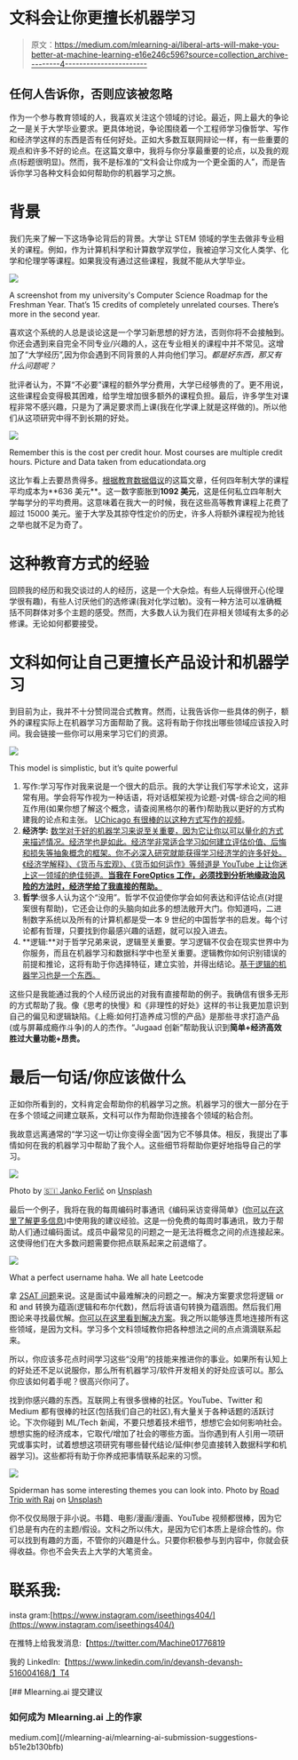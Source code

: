 # 文科会让你更擅长机器学习

> 原文：<https://medium.com/mlearning-ai/liberal-arts-will-make-you-better-at-machine-learning-e16e246c596?source=collection_archive---------4----------------------->

## 任何人告诉你，否则应该被忽略

作为一个参与教育领域的人，我喜欢关注这个领域的讨论。最近，网上最大的争论之一是关于大学毕业要求。更具体地说，争论围绕着一个工程师学习像哲学、写作和经济学这样的东西是否有任何好处。正如大多数互联网辩论一样，有一些重要的观点和许多不好的论点。在这篇文章中，我将与你分享最重要的论点，以及我的观点(标题很明显)。然而，我不是标准的“文科会让你成为一个更全面的人”，而是告诉你学习各种文科会如何帮助你的机器学习之旅。

# 背景

我们先来了解一下这场争论背后的背景。大学让 STEM 领域的学生去做非专业相关的课程。例如，作为计算机科学和计算数学双学位，我被迫学习文化人类学、化学和伦理学等课程。如果我没有通过这些课程，我就不能从大学毕业。

![](img/22117effe944bde25585a63963f9afef.png)

A screenshot from my university's Computer Science Roadmap for the Freshman Year. That’s 15 credits of completely unrelated courses. There’s more in the second year.

喜欢这个系统的人总是谈论这是一个学习新思想的好方法，否则你将不会接触到。你还会遇到来自完全不同专业/兴趣的人，这在专业相关的课程中并不常见。这增加了“大学经历”,因为你会遇到不同背景的人并向他们学习。*都是好东西，那又有什么问题呢？*

批评者认为，不算“不必要”课程的额外学分费用，大学已经够贵的了。更不用说，这些课程会变得极其困难，给学生增加很多额外的课程负担。最后，许多学生对课程非常不感兴趣，只是为了满足要求而上课(我在化学课上就是这样做的)。所以他们从这项研究中得不到长期的好处。

![](img/98a6f415110ad3459ac1d85ac9137478.png)

Remember this is the cost per credit hour. Most courses are multiple credit hours. Picture and Data taken from educationdata.org

这比乍看上去要昂贵得多。[根据教育数据倡议](https://educationdata.org/cost-of-a-college-class-or-credit-hour#:~:text=College%20Cost%20Per%20Credit%20Hour&text=The%20average%20cost%20per%20credit,cost%20per%20course%20is%20%243%2C242.)的这篇文章，任何四年制大学的课程平均成本为**636 美元**。这一数字膨胀到**1092 美元**，这是任何私立四年制大学每学分的平均费用。这意味着在我大一的时候，我在这些高等教育课程上花费了超过 15000 美元。鉴于大学及其掠夺性定价的历史，许多人将额外课程视为抢钱之举也就不足为奇了。

# 这种教育方式的经验

回顾我的经历和我交谈过的人的经历，这是一个大杂烩。有些人玩得很开心(伦理学很有趣)，有些人讨厌他们的选修课(我对化学过敏)。没有一种方法可以准确概括不同群体对多个主题的感受。然而，大多数人认为我们在非相关领域有太多的必修课。无论如何都要接受。

# 文科如何让自己更擅长产品设计和机器学习

到目前为止，我并不十分赞同混合式教育。然而，让我告诉你一些具体的例子，额外的课程实际上在机器学习方面帮助了我。这将有助于你找出哪些领域应该投入时间。我会链接一些你可以用来学习它们的资源。

![](img/7710fd37619e50c4d7a644069edf572d.png)

This model is simplistic, but it’s quite powerful

1.  写作:学习写作对我来说是一个很大的启示。我的大学让我们写学术论文，这非常有用。学会将写作视为一种话语，将对话框架视为论题-对偶-综合之间的相互作用(如果你想了解这个概念，请查阅黑格尔的著作)帮助我以更好的方式构建我的论点和主张。 [UChicago 有很棒的以这种方式写作的视频](https://www.youtube.com/watch?v=vtIzMaLkCaM&ab_channel=UChicagoSocialSciences)。
2.  **经济学:** [数学对于好的机器学习来说至关重要，因为它让你以可以量化的方式来描述情况。经济学也是如此。经济学非常适合学习如何建立评估价值、后悔和损失等抽象概念的框架。你不必深入研究就能获得学习经济学的许多好处。《经济学解释》、《货币与宏观》、《货币如何运作》等频道是 YouTube 上让你迷上这一领域的绝佳频道。**当我在 ForeOptics 工作，必须找到分析地缘政治风险的方法时，经济学给了我直接的帮助。**](https://youtu.be/b8WjF-6Bhqc)
3.  **哲学**:很多人认为这个“没用”。哲学不仅迫使你学会如何表达和评估论点(对提案很有帮助)，它还会让你的头脑向如此多的想法敞开大门。你知道吗，二进制数字系统以及所有的计算机都是受一本 9 世纪的中国哲学书的启发。每个讨论都有哲理，只要找到你最感兴趣的话题，就可以投入进去。
4.  **逻辑:**对于哲学兄弟来说，逻辑至关重要。学习逻辑不仅会在现实世界中为你服务，而且在机器学习和数据科学中也至关重要。逻辑教你如何识别错误的前提和推论，这将有助于你选择特征，建立实验，并得出结论。[基于逻辑的机器学习也是一个东西。](http://www.doc.ic.ac.uk/~shm/Papers/lbml.pdf)

这些只是我能通过我的个人经历说出的对我有直接帮助的例子。我确信有很多无形的方式帮助了我。像《思考的快慢》和《非理性的好处》这样的书让我更加意识到自己的偏见和逻辑缺陷。《上瘾:如何打造养成习惯的产品》是那些寻求打造产品(或与屏幕成瘾作斗争)的人的杰作。“Jugaad 创新”帮助我认识到**简单+经济高效胜过大量功能+昂贵。**

# 最后一句话/你应该做什么

正如你所看到的，文科肯定会帮助你的机器学习之旅。机器学习的很大一部分在于在多个领域之间建立联系，文科可以作为帮助你连接各个领域的粘合剂。

我故意远离通常的“学习这一切让你变得全面”因为它不够具体。相反，我提出了事情如何在我的机器学习中帮助了我个人。这些细节将帮助你更好地指导自己的学习。

![](img/8b245d34331212f8073bea76aada1e83.png)

Photo by [🇸🇮 Janko Ferlič](https://unsplash.com/@itfeelslikefilm?utm_source=medium&utm_medium=referral) on [Unsplash](https://unsplash.com?utm_source=medium&utm_medium=referral)

最后一个例子，我将在我的每周编码时事通讯《编码采访变得简单》([你可以在这里了解更多信息](https://codinginterviewsmadesimple.substack.com/about))中使用我的建议经验。这是一份免费的每周时事通讯，致力于帮助人们通过编码面试。成员中最常见的问题之一是无法将概念之间的点连接起来。这使得他们在大多数问题需要你把点联系起来之前退缩了。

![](img/32c747f6081b35d52281293140c75ab3.png)

What a perfect username haha. We all hate Leetcode

拿 [2SAT 问题](https://codinginterviewsmadesimple.substack.com/p/solutionproblem-25-boolean-satisfiabilitydropbox?r=4tnbw&utm_campaign=post&utm_medium=web)来说。这是面试中最难解决的问题之一。解决方案要求您将逻辑 or 和 and 转换为蕴涵(逻辑和布尔代数)，然后将该语句转换为蕴涵图。然后我们用图论来寻找最优解。[你可以在这里看到解决方案](https://codinginterviewsmadesimple.substack.com/p/solutionproblem-25-boolean-satisfiabilitydropbox?r=4tnbw&utm_campaign=post&utm_medium=web)。我之所以能够连贯地连接所有这些领域，是因为文科。学习多个文科领域教你把各种想法之间的点点滴滴联系起来。

所以，你应该多花点时间学习这些“没用”的技能来推进你的事业。如果所有认知上的好处还不足以说服你，那么所有机器学习/软件开发相关的好处应该可以。那么你应该如何着手呢？很高兴你问了。

找到你感兴趣的东西。互联网上有很多很棒的社区。YouTube、Twitter 和 Medium 都有很棒的社区(包括我们自己的社区),有大量关于各种话题的活跃讨论。下次你碰到 ML/Tech 新闻，不要只想着技术细节，想想它会如何影响社会。想想实施的经济成本，它取代/增加了社会的哪些方面。当你遇到有人引用一项研究或事实时，试着想想这项研究有哪些替代结论/延伸(参见直接转入数据科学和机器学习)。这些都将有助于你养成把事情联系起来的习惯。

![](img/e8f8ec38a01183d6c64e4325a2166583.png)

Spiderman has some interesting themes you can look into. Photo by [Road Trip with Raj](https://unsplash.com/@roadtripwithraj?utm_source=medium&utm_medium=referral) on [Unsplash](https://unsplash.com?utm_source=medium&utm_medium=referral)

你不仅仅局限于非小说。书籍、电影/漫画/漫画、YouTube 视频都很棒，因为它们总是有内在的主题/假设。文科之所以伟大，是因为它们本质上是综合性的。你可以找到有趣的方面，不管你的兴趣是什么。只要你积极参与到内容中，你就会获得收益。你也不会失去上大学的大笔资金。

# 联系我:

insta gram:[https://www.instagram.com/iseethings404/](https://www.instagram.com/iseethings404/)

在推特上给我发消息:【https://twitter.com/Machine01776819 

我的 LinkedIn:【https://www.linkedin.com/in/devansh-devansh-516004168/】T4

[](/mlearning-ai/mlearning-ai-submission-suggestions-b51e2b130bfb) [## Mlearning.ai 提交建议

### 如何成为 Mlearning.ai 上的作家

medium.com](/mlearning-ai/mlearning-ai-submission-suggestions-b51e2b130bfb)